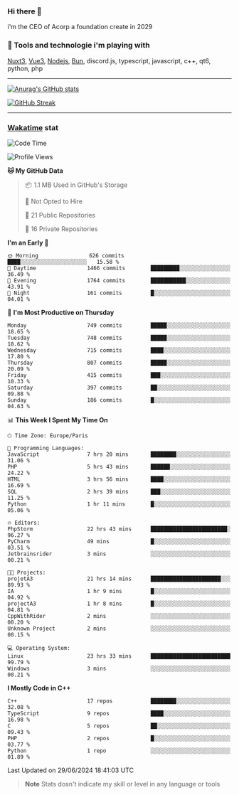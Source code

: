 ### Hi there 👋

i'm the CEO of Acorp a foundation create in 2029  

### 🧰 Tools and technologie i'm playing with

[Nuxt3](https://nuxt.com), [Vue3](https://vuejs.org/), [Nodejs](https://nodejs.org), [Bun](https://bun.sh/), discord.js, typescript, javascript, c++, qt6, python, php

---

[![Anurag's GitHub stats](https://github-readme-stats.vercel.app/api?username=ackimixs&show_icons=true&theme=github_dark&count_private=true)](https://www.ackimixs.xyz)

[![GitHub Streak](https://github-readme-streak-stats.herokuapp.com?user=Ackimixs&theme=github-dark-blue&date_format=j%20M%5B%20Y%5D&mode=weekly)](https://git.io/streak-stats)

---
 
 ### [Wakatime](https://wakatime.com/) stat

<!--START_SECTION:waka-->
![Code Time](http://img.shields.io/badge/Code%20Time-1%2C186%20hrs%2016%20mins-blue)

![Profile Views](http://img.shields.io/badge/Profile%20Views-0-blue)

**🐱 My GitHub Data** 

> 📦 1.1 MB Used in GitHub's Storage 
 > 
> 🚫 Not Opted to Hire
 > 
> 📜 21 Public Repositories 
 > 
> 🔑 16 Private Repositories 
 > 
**I'm an Early 🐤** 

```text
🌞 Morning                626 commits         ████░░░░░░░░░░░░░░░░░░░░░   15.58 % 
🌆 Daytime                1466 commits        █████████░░░░░░░░░░░░░░░░   36.49 % 
🌃 Evening                1764 commits        ███████████░░░░░░░░░░░░░░   43.91 % 
🌙 Night                  161 commits         █░░░░░░░░░░░░░░░░░░░░░░░░   04.01 % 
```
📅 **I'm Most Productive on Thursday** 

```text
Monday                   749 commits         █████░░░░░░░░░░░░░░░░░░░░   18.65 % 
Tuesday                  748 commits         █████░░░░░░░░░░░░░░░░░░░░   18.62 % 
Wednesday                715 commits         ████░░░░░░░░░░░░░░░░░░░░░   17.80 % 
Thursday                 807 commits         █████░░░░░░░░░░░░░░░░░░░░   20.09 % 
Friday                   415 commits         ███░░░░░░░░░░░░░░░░░░░░░░   10.33 % 
Saturday                 397 commits         ██░░░░░░░░░░░░░░░░░░░░░░░   09.88 % 
Sunday                   186 commits         █░░░░░░░░░░░░░░░░░░░░░░░░   04.63 % 
```


📊 **This Week I Spent My Time On** 

```text
🕑︎ Time Zone: Europe/Paris

💬 Programming Languages: 
JavaScript               7 hrs 20 mins       ████████░░░░░░░░░░░░░░░░░   31.06 % 
PHP                      5 hrs 43 mins       ██████░░░░░░░░░░░░░░░░░░░   24.22 % 
HTML                     3 hrs 56 mins       ████░░░░░░░░░░░░░░░░░░░░░   16.69 % 
SQL                      2 hrs 39 mins       ███░░░░░░░░░░░░░░░░░░░░░░   11.25 % 
Python                   1 hr 11 mins        █░░░░░░░░░░░░░░░░░░░░░░░░   05.06 % 

🔥 Editors: 
PhpStorm                 22 hrs 43 mins      ████████████████████████░   96.27 % 
PyCharm                  49 mins             █░░░░░░░░░░░░░░░░░░░░░░░░   03.51 % 
Jetbrainsrider           3 mins              ░░░░░░░░░░░░░░░░░░░░░░░░░   00.21 % 

🐱‍💻 Projects: 
projetA3                 21 hrs 14 mins      ██████████████████████░░░   89.93 % 
IA                       1 hr 9 mins         █░░░░░░░░░░░░░░░░░░░░░░░░   04.92 % 
projectA3                1 hr 8 mins         █░░░░░░░░░░░░░░░░░░░░░░░░   04.81 % 
CppWithRider             2 mins              ░░░░░░░░░░░░░░░░░░░░░░░░░   00.20 % 
Unknown Project          2 mins              ░░░░░░░░░░░░░░░░░░░░░░░░░   00.15 % 

💻 Operating System: 
Linux                    23 hrs 33 mins      █████████████████████████   99.79 % 
Windows                  3 mins              ░░░░░░░░░░░░░░░░░░░░░░░░░   00.21 % 
```

**I Mostly Code in C++** 

```text
C++                      17 repos            ████████░░░░░░░░░░░░░░░░░   32.08 % 
TypeScript               9 repos             ████░░░░░░░░░░░░░░░░░░░░░   16.98 % 
C                        5 repos             ██░░░░░░░░░░░░░░░░░░░░░░░   09.43 % 
PHP                      2 repos             █░░░░░░░░░░░░░░░░░░░░░░░░   03.77 % 
Python                   1 repo              ░░░░░░░░░░░░░░░░░░░░░░░░░   01.89 % 
```




 Last Updated on 29/06/2024 18:41:03 UTC
<!--END_SECTION:waka-->

> **Note**
> Stats dosn't indicate my skill or level in any language or tools

